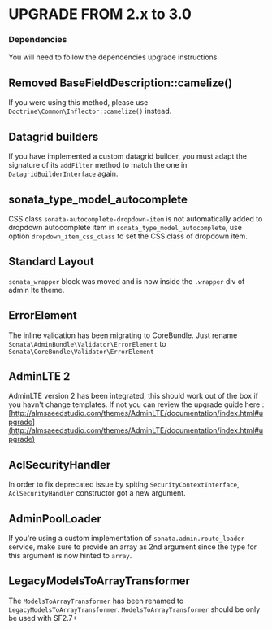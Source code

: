 UPGRADE FROM 2.x to 3.0
=======================

### Dependencies

You will need to follow the dependencies upgrade instructions.

## Removed BaseFieldDescription::camelize()

If you were using this method, please use `Doctrine\Common\Inflector::camelize()` instead.

## Datagrid builders

If you have implemented a custom datagrid builder, you must adapt the signature of its `addFilter` method to match the one in `DatagridBuilderInterface` again.

## sonata_type_model_autocomplete
CSS class ``sonata-autocomplete-dropdown-item`` is not automatically added to dropdown autocomplete item in ``sonata_type_model_autocomplete``, use option ``dropdown_item_css_class`` to set the CSS class of dropdown item.

## Standard Layout
``sonata_wrapper`` block was moved and is now inside the ``.wrapper`` div of admin lte theme.

## ErrorElement

The inline validation has been migrating to CoreBundle. Just rename ``Sonata\AdminBundle\Validator\ErrorElement`` to ``Sonata\CoreBundle\Validator\ErrorElement``

## AdminLTE 2

AdminLTE version 2 has been integrated, this should work out of the box if you havn't change templates. If not you can review the upgrade guide here : [http://almsaeedstudio.com/themes/AdminLTE/documentation/index.html#upgrade](http://almsaeedstudio.com/themes/AdminLTE/documentation/index.html#upgrade)

## AclSecurityHandler

In order to fix deprecated issue by spiting `SecurityContextInterface`, `AclSecurityHandler` constructor got a new argument.

## AdminPoolLoader

If you're using a custom implementation of `sonata.admin.route_loader` service, make sure to provide an array as 2nd argument since the type for this argument is now hinted to `array`.

## LegacyModelsToArrayTransformer

The ``ModelsToArrayTransformer`` has been renamed to ``LegacyModelsToArrayTransformer``. ``ModelsToArrayTransformer`` should be only be used with SF2.7+
